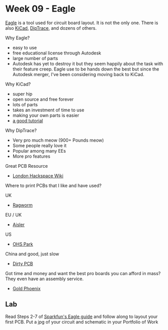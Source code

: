 # Week 09 - Eagle 

[Eagle](https://www.autodesk.co.uk/products/eagle/free-download) is a tool used for circuit board layout. It is not the only one. There is also [KiCad](http://www.kicad-pcb.org/), [DipTrace](https://diptrace.com/), and dozens of others.

Why Eagle? 
* easy to use 
* free educational license through Autodesk 
* large number of parts 
* Autodesk has yet to destroy it but they seem happily about the task with their feature creep. Eagle use to be hands down the best but since the Autodesk merger, I've been considering moving back to KiCad. 

Why KiCad? 

* super hip
* open source and free forever 
* lots of parts
* takes an investment of time to use 
* making your own parts is easier 
* [a good tutorial](http://blog.oshpark.com/2019/10/16/getting-to-blinky-with-kicad-5/) 

Why DipTrace?

* Very pro much meow (900+ Pounds meow) 
* Some people really love it 
* Popular among many EEs
* More pro features 

Great PCB Resource 
* [London Hackspace Wiki](https://wiki.london.hackspace.org.uk/view/Guides/PCB_Fabrication)

Where to print PCBs that I like and have used? 

UK 
* [Ragworm](https://ragworm.eu/)

EU / UK
* [Aisler](https://aisler.net/)

US 
* [OHS Park](https://oshpark.com/)

China and good, just slow 
* [Dirty PCB](https://dirtypcbs.com/store/pcbs)

Got time and money and want the best pro boards you can afford in mass? They even have an assembly service. 
* [Gold Phoenix](https://www.goldphoenixpcb.com/)


## Lab  

Read Steps 2-7 of [Sparkfun's Eagle guide](https://www.sparkfun.com/EAGLE) and follow along to layout your first PCB. Put a jpg of your circuit and schematic in your Portfolio of Work

